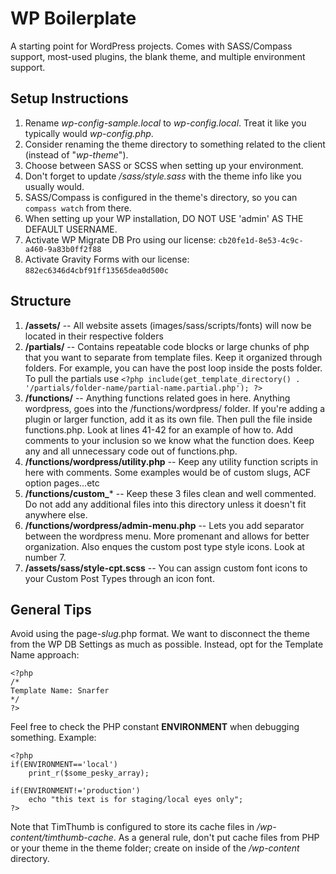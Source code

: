 WP Boilerplate
=============
A starting point for WordPress projects. Comes with SASS/Compass support, most-used plugins, the blank theme, and multiple environment support.

Setup Instructions
------------------
1. Rename *wp-config-sample.local* to *wp-config.local*. Treat it like you typically would *wp-config.php*.
2. Consider renaming the theme directory to something related to the client (instead of "*wp-theme*").
3. Choose between SASS or SCSS when setting up your environment.
4. Don't forget to update *<theme directory>/sass/style.sass* with the theme info like you usually would.
5. SASS/Compass is configured in the theme's directory, so you can `compass watch` from there.
6. When setting up your WP installation, DO NOT USE 'admin' AS THE DEFAULT USERNAME.
7. Activate WP Migrate DB Pro using our license: `cb20fe1d-8e53-4c9c-a460-9a83b0ff2f88`
8. Activate Gravity Forms with our license: `882ec6346d4cbf91ff13565dea0d500c`


Structure
------------------
1. **/assets/** -- All website assets (images/sass/scripts/fonts) will now be located in their respective folders
2. **/partials/** -- Contains repeatable code blocks or large chunks of php that you want to separate from template files. Keep it organized through folders. For example, you can have the post loop inside the posts folder. To pull the partials use `<?php include(get_template_directory() . '/partials/folder-name/partial-name.partial.php'); ?>`
3. **/functions/** -- Anything functions related goes in here. Anything wordpress, goes into the /functions/wordpress/ folder. If you're adding a plugin or larger function, add it as its own file. Then pull the file inside functions.php. Look at lines 41-42 for an example of how to. Add comments to your inclusion so we know what the function does. Keep any and all unnecessary code out of functions.php.
4. **/functions/wordpress/utility.php** -- Keep any utility function scripts in here with comments. Some examples would be of custom slugs, ACF option pages...etc
5. **/functions/custom_*** -- Keep these 3 files clean and well commented. Do not add any additional files into this directory unless it doesn't fit anywhere else.
6. **/functions/wordpress/admin-menu.php** -- Lets you add separator between the wordpress menu. More promenant and allows for better organization. Also enques the custom post type style icons. Look at number 7.
7. **/assets/sass/style-cpt.scss** -- You can assign custom font icons to your Custom Post Types through an icon font.


General Tips
------------------
Avoid using the page-*slug*.php format. We want to disconnect the theme from the WP DB Settings as much as possible. Instead, opt for the Template Name approach:

	<?php
	/*
	Template Name: Snarfer
	*/
	?>


Feel free to check the PHP constant **ENVIRONMENT** when debugging something. Example:

	<?php
	if(ENVIRONMENT=='local')
		print_r($some_pesky_array);

	if(ENVIRONMENT!='production')
		echo "this text is for staging/local eyes only";
	?>

Note that TimThumb is configured to store its cache files in */wp-content/timthumb-cache*. As a general rule, don't put cache files from PHP or your theme in the theme folder; create on inside of the */wp-content* directory.